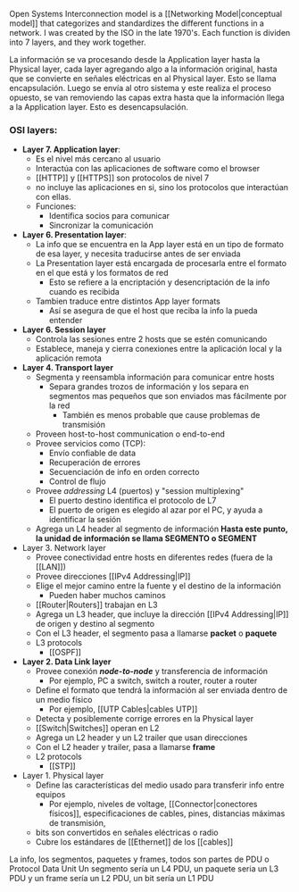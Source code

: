 Open Systems Interconnection model is a [[Networking Model|conceptual model]] that categorizes and standardizes the different functions in a network. I was created by the ISO in the late 1970's.
Each function is dividen into 7 layers, and they work together.

La información se va procesando desde la Application layer hasta la Physical layer, cada layer agregando algo a la información original, hasta que se convierte en señales eléctricas en al Physical layer. Esto se llama encapsulación.
Luego se envía al otro sistema y este realiza el proceso opuesto, se van removiendo las capas extra hasta que la información llega a la Application layer. Esto es desencapsulación.


### OSI layers:
- **Layer 7. Application layer**:
	- Es el nivel más cercano al usuario
	- Interactúa con las aplicaciones de software como el browser
	- [[HTTP]] y [[HTTPS]] son protocolos de nivel 7
	- no incluye las aplicaciones en si, sino los protocolos que interactúan con ellas.
	- Funciones:
		- Identifica socios para comunicar
		- Sincronizar la comunicación
- **Layer 6. Presentation layer**:
	- La info que se encuentra en la App layer está en un tipo de formato de esa layer, y necesita traducirse antes de ser enviada
	- La Presentation layer está encargada de procesarla entre el formato en el que está y los formatos de red
		- Esto se refiere a la encriptación y desencriptación de la info cuando es recibida
	- Tambien traduce entre distintos App layer formats
		- Así se asegura de que el host que reciba la info la pueda entender
- **Layer 6. Session layer**
	- Controla las sesiones entre 2 hosts que se estén comunicando
	- Establece, maneja y cierra conexiones entre la aplicación local y la aplicación remota
- **Layer 4. Transport layer**
	- Segmenta y reensambla información para comunicar entre hosts
		- Separa grandes trozos de información y los separa en segmentos mas pequeños que son enviados mas fácilmente por la red
			- También es menos probable que cause problemas de transmisión
	- Proveen host-to-host communication o end-to-end
	- Provee servicios como (TCP):
		- Envío confiable de data
		- Recuperación de errores
		- Secuenciación de info en orden correcto
		- Control de flujo
	- Provee *addressing* L4 (puertos) y "session multiplexing"
		- El puerto destino identifica el protocolo de L7
		- El puerto de origen es elegido al azar por el PC, y ayuda a identificar la sesión
	- Agrega un L4 header al segmento de información
**Hasta este punto, la unidad de información se llama SEGMENTO o SEGMENT**
- Layer 3. Network layer
	- Provee conectividad entre hosts en diferentes redes (fuera de la [[LAN]])
	- Provee direcciones [[IPv4 Addressing|IP]]
	- Elige el mejor camino entre la fuente y el destino de la información
		- Pueden haber muchos caminos
	- [[Router|Routers]] trabajan en L3
	- Agrega un L3 header, que incluye la dirección [[IPv4 Addressing|IP]] de origen y destino al segmento
	- Con el L3 header, el segmento pasa a llamarse **packet** o **paquete**
	- L3 protocols
		- [[OSPF]]
- **Layer 2. Data Link layer**
	- Provee conexión ***node-to-node*** y transferencia de información
		- Por ejemplo, PC a switch, switch a router, router a router
	- Define el formato que tendrá la información al ser enviada dentro de un medio físico
		- Por ejemplo, [[UTP Cables|cables UTP]]
	- Detecta y posiblemente corrige errores en la Physical layer
	- [[Switch|Switches]] operan en L2
	- Agrega un L2 header y un L2 trailer que usan direcciones
	- Con el L2 header y trailer, pasa a llamarse **frame**
	- L2 protocols
		- [[STP]]
- Layer 1. Physical layer
	- Define las características del medio usado para transferir info entre equipos
		- Por ejemplo, niveles de voltage,  [[Connector|conectores físicos]], especificaciones de cables, pines, distancias máximas de transmisión, 
	- bits son convertidos en señales eléctricas o radio
	- Cubre los estándares de [[Ethernet]] de los [[cables]]

La info, los segmentos, paquetes y frames, todos son partes de PDU o Protocol Data Unit
Un segmento sería un L4 PDU, un paquete seria un L3 PDU y un frame sería un L2 PDU, un bit sería un L1 PDU



